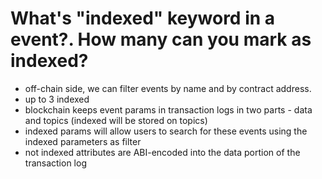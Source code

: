 # What's "indexed" keyword in a event?. How many can you mark as indexed?

- off-chain side, we can filter events by name and by contract address.
- up to 3 indexed
- blockchain keeps event params in transaction logs in two parts - data and topics (indexed will be stored on topics)
- indexed params will allow users to search for these events using the indexed parameters as filter
- not indexed attributes are ABI-encoded into the data portion of the transaction log
